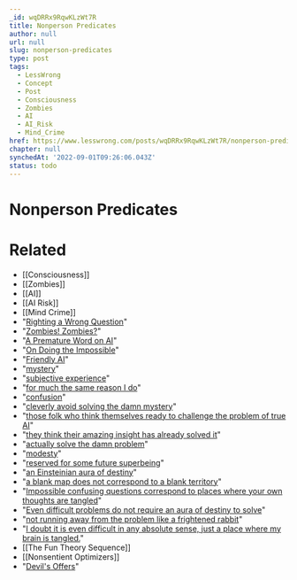 ```yaml
---
_id: wqDRRx9RqwKLzWt7R
title: Nonperson Predicates
author: null
url: null
slug: nonperson-predicates
type: post
tags:
  - LessWrong
  - Concept
  - Post
  - Consciousness
  - Zombies
  - AI
  - AI_Risk
  - Mind_Crime
href: https://www.lesswrong.com/posts/wqDRRx9RqwKLzWt7R/nonperson-predicates
chapter: null
synchedAt: '2022-09-01T09:26:06.043Z'
status: todo
---
```


# Nonperson Predicates


# Related

- [[Consciousness]]
- [[Zombies]]
- [[AI]]
- [[AI Risk]]
- [[Mind Crime]]
- "[Righting a Wrong Question](http://www.overcomingbias.com/2008/03/righting-a-wron.html)"
- "[Zombies! Zombies?](http://www.overcomingbias.com/2008/04/zombies.html)"
- "[A Premature Word on AI](http://www.overcomingbias.com/2008/05/an-ai-new-timer.html)"
- "[On Doing the Impossible](http://www.overcomingbias.com/2008/10/try-persevere.html)"
- "[Friendly AI](http://yudkowsky.net/singularity/ai-risk)"
- "[mystery](http://www.overcomingbias.com/2007/08/mysterious-answ.html)"
- "[subjective experience](http://www.overcomingbias.com/2008/04/zombies.html)"
- "[for much the same reason I do](http://www.overcomingbias.com/2008/04/zombies.html)"
- "[confusion](http://www.overcomingbias.com/2008/03/dissolving-the.html)"
- "[cleverly avoid solving the damn mystery](http://www.overcomingbias.com/2008/12/artificial-myst.html)"
- "[those folk who think themselves ready to challenge the problem of true AI](http://www.overcomingbias.com/2008/09/above-average-s.html)"
- "[they think their amazing insight has already solved it](http://www.overcomingbias.com/2008/08/dreams-of-ai-de.html)"
- "[actually solve the damn problem](http://www.overcomingbias.com/2008/12/artificial-myst.html)"
- "[modesty](http://www.overcomingbias.com/2006/12/the_proper_use_.html)"
- "[reserved for some future superbeing](http://www.overcomingbias.com/2008/05/einsteins-super.html)"
- "[an Einsteinian aura of destiny](http://www.overcomingbias.com/2008/05/einsteins-super.html)"
- "[a blank map does not correspond to a blank territory](http://www.overcomingbias.com/2007/08/mysterious-answ.html)"
- "[Impossible confusing questions correspond to places where your own thoughts are tangled](http://www.overcomingbias.com/2008/03/wrong-questions.html)"
- "[Even difficult problems do not require an aura of destiny to solve](http://www.overcomingbias.com/2008/05/einsteins-super.html)"
- "[not running away from the problem like a frightened rabbit](http://www.overcomingbias.com/2008/10/try-persevere.html)"
- "[I doubt it is even difficult in any absolute sense, just a place where my brain is tangled.](http://www.overcomingbias.com/2008/03/wrong-questions.html)"
- [[The Fun Theory Sequence]]
- [[Nonsentient Optimizers]]
- "[Devil's Offers](/lw/x3/devils_offers/)"